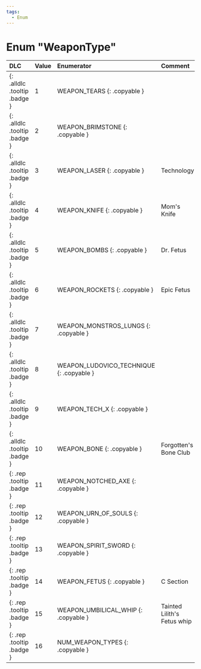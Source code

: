 ```yaml
---
tags:
  - Enum
---
```

# Enum "WeaponType"
|DLC|Value|Enumerator|Comment|
|:--|:--|:--|:--|
|[ ](#){: .alldlc .tooltip .badge }|1 |WEAPON_TEARS {: .copyable } |  |
|[ ](#){: .alldlc .tooltip .badge }|2 |WEAPON_BRIMSTONE {: .copyable } |  |
|[ ](#){: .alldlc .tooltip .badge }|3 |WEAPON_LASER {: .copyable } | Technology |
|[ ](#){: .alldlc .tooltip .badge }|4 |WEAPON_KNIFE {: .copyable } | Mom's Knife |
|[ ](#){: .alldlc .tooltip .badge }|5 |WEAPON_BOMBS {: .copyable } | Dr. Fetus |
|[ ](#){: .alldlc .tooltip .badge }|6 |WEAPON_ROCKETS {: .copyable } | Epic Fetus |
|[ ](#){: .alldlc .tooltip .badge }|7 |WEAPON_MONSTROS_LUNGS {: .copyable } |  |
|[ ](#){: .alldlc .tooltip .badge }|8 |WEAPON_LUDOVICO_TECHNIQUE {: .copyable } |  |
|[ ](#){: .alldlc .tooltip .badge }|9 |WEAPON_TECH_X {: .copyable } |  |
|[ ](#){: .alldlc .tooltip .badge }|10 |WEAPON_BONE {: .copyable } | Forgotten's Bone Club |
|[ ](#){: .rep .tooltip .badge }|11 |WEAPON_NOTCHED_AXE {: .copyable } |  |
|[ ](#){: .rep .tooltip .badge }|12 |WEAPON_URN_OF_SOULS {: .copyable } |  |
|[ ](#){: .rep .tooltip .badge }|13 |WEAPON_SPIRIT_SWORD {: .copyable } |  |
|[ ](#){: .rep .tooltip .badge }|14 |WEAPON_FETUS {: .copyable } | C Section |
|[ ](#){: .rep .tooltip .badge }|15 |WEAPON_UMBILICAL_WHIP {: .copyable } | Tainted Lilith's Fetus whip |
|[ ](#){: .rep .tooltip .badge }|16 |NUM_WEAPON_TYPES {: .copyable } |  |